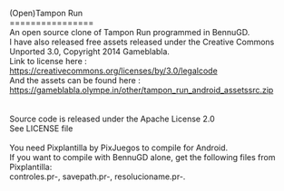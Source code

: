 (Open)Tampon Run <br>
================ <br>
An open source clone of Tampon Run programmed in BennuGD. <br>
I have also released free assets released under the Creative Commons Unported 3.0, Copyright 2014 Gameblabla. <br>
Link to license here : https://creativecommons.org/licenses/by/3.0/legalcode <br>
And the assets can be found here : https://gameblabla.olympe.in/other/tampon_run_android_assetssrc.zip <br>
<br><br>
Source code is released under the Apache License 2.0 <br>
See LICENSE file  <br> <br>
You need Pixplantilla by PixJuegos to compile for Android.<br>
If you want to compile with BennuGD alone, get the following files from Pixplantilla:<br>
controles.pr-, savepath.pr-, resolucioname.pr-.<br>
